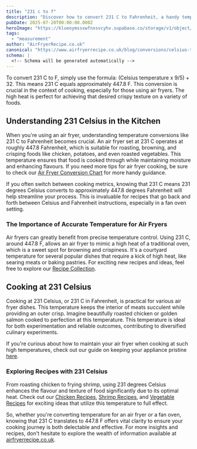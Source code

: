 ```yaml
---
title: "231 c to f"
description: "Discover how to convert 231 C to Fahrenheit, a handy temperature transformation essential for perfecting air fryer dishes. We'll explain everything you need to know for seamless cooking in your air fryer."
pubDate: 2025-07-20T00:00:00.000Z
heroImage: "https://klueoymssxwfnxsvcyhv.supabase.co/storage/v1/object/public/Shmucket/231-c-to-f.png"
tags:
  - "measurement"
author: "AirFryerRecipe.co.uk"
canonical: "https://www.airfryerrecipe.co.uk/blog/conversions/celsius-to-fahrenheit/231-c-to-f"
schema: |
  <!-- Schema will be generated automatically -->
---
```


<p id="">To convert 231 C to F, simply use the formula: (Celsius temperature x 9/5) + 32. This means 231 C equals approximately 447.8 F. This conversion is crucial in the context of cooking, especially for those using air fryers. The high heat is perfect for achieving that desired crispy texture on a variety of foods.</p><h2 id="">Understanding 231 Celsius in the Kitchen</h2><p id="">When you're using an air fryer, understanding temperature conversions like 231 C to Fahrenheit becomes crucial. An air fryer set at 231 C operates at roughly 447.8 Fahrenheit, which is suitable for roasting, browning, and crisping foods like chicken, potatoes, and even roasted vegetables. This temperature ensures that food is cooked through while maintaining moisture and enhancing flavours. If you need more tips for air fryer cooking, be sure to check our <a href="https://www.airfryerrecipe.co.uk/air-fryer-conversion-chart" id="">Air Fryer Conversion Chart</a> for more handy guidance.</p><p id="">If you often switch between cooking metrics, knowing that 231 C means 231 degrees Celsius converts to approximately 447.8 degrees Fahrenheit will help streamline your process. This is invaluable for recipes that go back and forth between Celsius and Fahrenheit instructions, especially in a fan oven setting.</p><h3 id="">The Importance of Accurate Temperature for Air Fryers</h3><p id="">Air fryers can greatly benefit from precise temperature control. Using 231 C, around 447.8 F, allows an air fryer to mimic a high heat of a traditional oven, which is a sweet spot for browning and crispiness. It's a courtyard temperature for several popular dishes that require a kick of high heat, like searing meats or baking pastries. For exciting new recipes and ideas, feel free to explore our <a href="https://www.airfryerrecipe.co.uk/recipes" id="">Recipe Collection</a>.</p><h2 id="">Cooking at 231 Celsius</h2><p id="">Cooking at 231 Celsius, or 231 C in Fahrenheit, is practical for various air fryer dishes. This temperature keeps the interior of meats succulent while providing an outer crisp. Imagine beautifully roasted chicken or golden salmon cooked to perfection at this temperature. This temperature is ideal for both experimentation and reliable outcomes, contributing to diversified culinary experiments.</p><p id="">If you're curious about how to maintain your air fryer when cooking at such high temperatures, check out our guide on keeping your appliance pristine <a href="https://www.airfryerrecipe.co.uk/air-fryer-cleaner" id="">here</a>.</p><h3 id="">Exploring Recipes with 231 Celsius</h3><p id="">From roasting chicken to frying shrimp, using 231 degrees Celsius enhances the flavour and texture of food significantly due to its optimal heat. Check out our <a href="https://www.airfryerrecipe.co.uk/recipe-category/chicken" id="">Chicken Recipes</a>, <a href="https://www.airfryerrecipe.co.uk/recipe-category/shrimp" id="">Shrimp Recipes</a>, and <a href="https://www.airfryerrecipe.co.uk/recipe-category/vegetables" id="">Vegetable Recipes</a> for exciting ideas that utilize this temperature to full effect.</p><p id="">So, whether you're converting temperature for an air fryer or a fan oven, knowing that 231 C translates to 447.8 F offers vital clarity to ensure your cooking journey is both delectable and effective. For more insights and recipes, don't hesitate to explore the wealth of information available at <a href="https://www.airfryerrecipe.co.uk/" id="">airfryerrecipe.co.uk</a>.</p>
